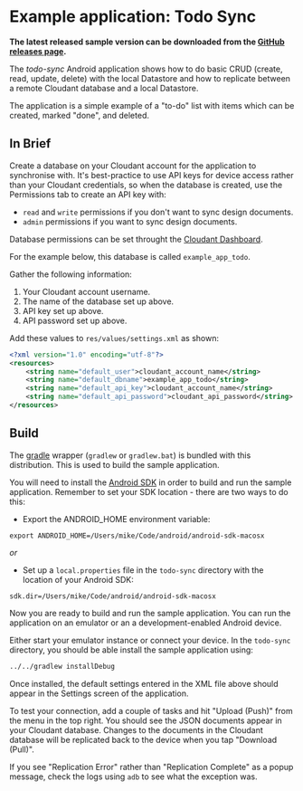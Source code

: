 # Example application: Todo Sync

**The latest released sample version can be downloaded from the
[GitHub releases page][latest].**

[latest]: https://github.com/cloudant/sync-android/releases/latest

The _todo-sync_ Android application shows how to do basic CRUD
(create, read, update, delete) with the local Datastore and how to
replicate between a remote Cloudant database and a local Datastore.

The application is a simple example of a "to-do" list with items which
can be created, marked "done", and deleted.

## In Brief

Create a database on your Cloudant account for the application to
synchronise with. It's best-practice to use API keys for device access
rather than your Cloudant credentials, so when the database is
created, use the Permissions tab to create an API key with:

* `read` and `write` permissions if you don't want to sync design documents.
* `admin` permissions if you want to sync design documents.

Database permissions can be set throught the
[Cloudant Dashboard](https://cloudant.com/changing-database-permissions-tutorial/).

For the example below, this database is called `example_app_todo`.

Gather the following information:

1. Your Cloudant account username.
2. The name of the database set up above.
3. API key set up above.
4. API password set up above.

Add these values to `res/values/settings.xml` as shown:

```xml
<?xml version="1.0" encoding="utf-8"?>
<resources>
    <string name="default_user">cloudant_account_name</string>
    <string name="default_dbname">example_app_todo</string>
    <string name="default_api_key">cloudant_account_name</string>
    <string name="default_api_password">cloudant_api_password</string>
</resources>
```

## Build

The [gradle][gradle] wrapper (`gradlew` or `gradlew.bat`) is bundled
with this distribution. This is used to build the sample application.

[gradle]: http://www.gradle.org/installation

You will need to install the [Android SDK][android] in order to build
and run the sample application. Remember to set your SDK location -
there are two ways to do this:

[android]: https://developer.android.com/studio/index.html

- Export the ANDROID_HOME environment variable:
```
export ANDROID_HOME=/Users/mike/Code/android/android-sdk-macosx
```

_or_

- Set up a `local.properties` file in the `todo-sync` directory with
  the location of your Android SDK:
```
sdk.dir=/Users/mike/Code/android/android-sdk-macosx
```

Now you are ready to build and run the sample application. You can run
the application on an emulator or an a development-enabled Android
device.

Either start your emulator instance or connect your device. In the
`todo-sync` directory, you should be able install the sample
application using:
```bash
../../gradlew installDebug
```

Once installed, the default settings entered in the XML file above should appear in the Settings screen of the application.

To test your connection, add a couple of tasks and hit "Upload (Push)" from the menu in the top right. You should see the JSON documents appear in your Cloudant database. Changes to the documents in the Cloudant database will be replicated back to the device when you tap "Download (Pull)".

If you see "Replication Error" rather than "Replication Complete" as a popup message, check the logs using `adb` to see what the exception was.
